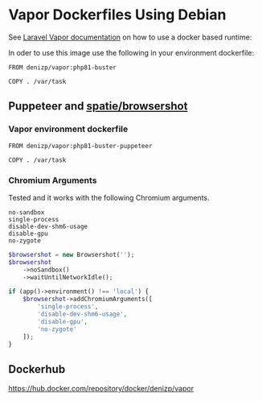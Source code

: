 # Vapor Dockerfiles Using Debian

See [Laravel Vapor documentation](https://docs.vapor.build/1.0/projects/environments.html#runtime) on how to use a docker based runtime:

In oder to use this image use the following in your environment dockerfile:

```
FROM denizp/vapor:php81-buster

COPY . /var/task
```

## Puppeteer and [spatie/browsershot](https://github.com/spatie/browsershot)

### Vapor environment dockerfile

```
FROM denizp/vapor:php81-buster-puppeteer

COPY . /var/task
```

### Chromium Arguments

Tested and it works with the following Chromium arguments.

```
no-sandbox
single-process
disable-dev-shm6-usage
disable-gpu
no-zygote
```

```php
$browsershot = new Browsershot('');
$browsershot
    ->noSandbox()
    ->waitUntilNetworkIdle();

if (app()->environment() !== 'local') {
    $browsershot->addChromiumArguments([
        'single-process',
        'disable-dev-shm6-usage',
        'disable-gpu',
        'no-zygote'
    ]);
}
```

## Dockerhub

https://hub.docker.com/repository/docker/denizp/vapor



